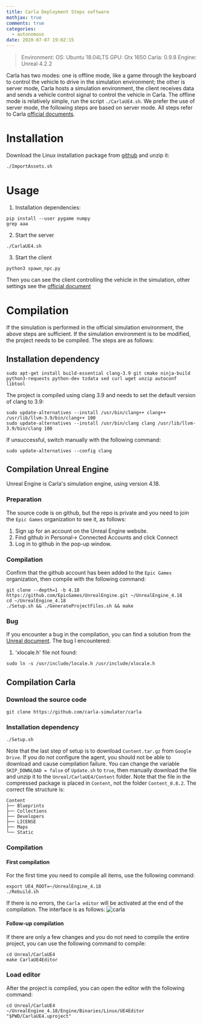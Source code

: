 ```yaml
---
title: Carla Deployment Steps software
mathjax: true
comments: true
categories:
  - autonomous
date: 2020-07-07 19:02:15
---
```


> Environment:
> OS: Ubuntu 18.04LTS
> GPU: Gtx 1650
> Carla: 0.9.8
> Engine: Unreal 4.2.2

Carla has two modes: one is offline mode, like a game through the keyboard to control the vehicle to drive in the simulation environment; the other is server mode, Carla hosts a simulation environment, the client receives data and sends a vehicle control signal to control the vehicle in Carla. The offline mode is relatively simple, run the script `./CarlaUE4.sh`. We prefer the use of server mode, the following steps are based on server mode. All steps refer to Carla [official documents](https://carla.readthedocs.io/en/stable/).

<!-- more -->

# Installation
Download the Linux installation package from [github](https://github.com/carla-simulator/carla/releases/) and unzip it:
```bash
./ImportAssets.sh
```
# Usage
1. Installation dependencies:
```
pip install --user pygame numpy
grep aaa
```
2. Start the server
```
./CarlaUE4.sh
```
3. Start the client
```
python3 spawn_npc.py
```
Then you can see the client controlling the vehicle in the simulation, other settings see the [official document](https://carla.readthedocs.io/en/stable/connecting_the_client/)

# Compilation
If the simulation is performed in the official simulation environment, the above steps are sufficient. If the simulation environment is to be modified, the project needs to be compiled. The steps are as follows:

## Installation dependency
```
sudo apt-get install build-essential clang-3.9 git cmake ninja-build python3-requests python-dev tzdata sed curl wget unzip autoconf libtool
```
The project is compiled using clang 3.9 and needs to set the default version of clang to 3.9:
```
sudo update-alternatives --install /usr/bin/clang++ clang++ /usr/lib/llvm-3.9/bin/clang++ 100
sudo update-alternatives --install /usr/bin/clang clang /usr/lib/llvm-3.9/bin/clang 100
```
If unsuccessful, switch manually with the following command:
```
sudo update-alternatives --config clang
```

## Compilation Unreal Engine
Unreal Engine is Carla's simulation engine, using version 4.18.

### Preparation
The source code is on github, but the repo is private and you need to join the `Epic Games` organization to see it, as follows:
1. Sign up for an account on the Unreal Engine website.
2. Find github in Personal-> Connected Accounts and click Connect
3. Log in to github in the pop-up window.

### Compilation
Confirm that the github account has been added to the `Epic Games` organization, then compile with the following command:
```
git clone --depth=1 -b 4.18 https://github.com/EpicGames/UnrealEngine.git ~/UnrealEngine_4.18
cd ~/UnrealEngine_4.18
./Setup.sh && ./GenerateProjectFiles.sh && make
```
### Bug
If you encounter a bug in the compilation, you can find a solution from the [Unreal document](https://forums.unrealengine.com/unreal-engine/announcements-and-releases/1745504-a-new-community-hosted-unreal-engine-wiki). The bug I encountered:
1. 'xlocale.h' file not found:
```
sudo ln -s /usr/include/locale.h /usr/include/xlocale.h
```

## Compilation Carla

### Download the source code
```
git clone https://github.com/carla-simulator/carla
```
### Installation dependency
```
./Setup.sh
```
Note that the last step of setup is to download `Content.tar.gz` from `Google Drive`. If you do not configure the agent, you should not be able to download and cause compilation failure. You can change the variable `SKIP_DOWNLOAD = false` of `Update.sh` to `true`, then manually download the file and unzip it to the `Unreal/CarlaUE4/Content` folder. Note that the file in the compressed package is placed in `Content`, not the folder `Content_0.8.2`. The correct file structure is:
```
Content
├── Blueprints
├── Collections
├── Developers
├── LICENSE
├── Maps
└── Static
```
### Compilation
#### First compilation
For the first time you need to compile all items, use the following command:
```
export UE4_ROOT=~/UnrealEngine_4.18
./Rebuild.sh
```
If there is no errors, the `Carla editor` will be activated at the end of the compilation. The interface is as follows:
![carla](https://user-images.githubusercontent.com/31853843/49566487-0eae1600-f92b-11e8-9eeb-0bd24a13c385.png)

#### Follow-up compilation
If there are only a few changes and you do not need to compile the entire project, you can use the following command to compile:
```
cd Unreal/CarlaUE4
make CarlaUE4Editor
```
### Load editor
After the project is compiled, you can open the editor with the following command:
```
cd Unreal/CarlaUE4
~/UnrealEngine_4.18/Engine/Binaries/Linux/UE4Editor "$PWD/CarlaUE4.uproject"
```
